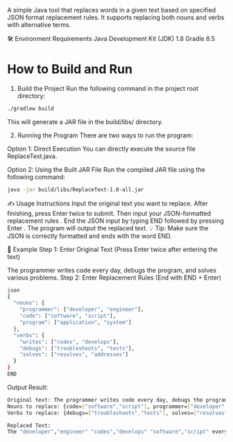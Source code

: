 A simple Java tool that replaces words in a given text based on specified JSON format replacement rules. It supports replacing both nouns and verbs with alternative terms.

🛠️ Environment Requirements
Java Development Kit (JDK) 1.8
Gradle 8.5
# How to Build and Run


1. Build the Project
Run the following command in the project root directory:


```bash
./gradlew build
```
This will generate a JAR file in the build/libs/ directory.

2. Running the Program
There are two ways to run the program:

Option 1: Direct Execution
You can directly execute the source file ReplaceText.java.

Option 2: Using the Built JAR File
Run the compiled JAR file using the following command:


```bash
java -jar build/libs/ReplaceText-1.0-all.jar
```
✍️ Usage Instructions
Input the original text you want to replace.
After finishing, press Enter twice to submit.
Then input your JSON-formatted replacement rules .
End the JSON input by typing END followed by pressing Enter .
The program will output the replaced text.
💡 Tip: Make sure the JSON is correctly formatted and ends with the word END. 

📝 Example
Step 1: Enter Original Text
(Press Enter twice after entering the text)



The programmer writes code every day, debugs the program, and solves various problems.
Step 2: Enter Replacement Rules
(End with END + Enter)
```bash
json
{
  "nouns": {
    "programmer": ["developer", "engineer"],
    "code": ["software", "script"],
    "program": ["application", "system"]
  },
  "verbs": {
    "writes": ["codes", "develops"],
    "debugs": ["troubleshoots", "tests"],
    "solves": ["resolves", "addresses"]
  }
}
END
```
Output Result:
```bash
Original text: The programmer writes code every day, debugs the program, and solves various problems.
Nouns to replace: {code=["software","script"], programmer=["developer","engineer"], program=["application","system"]}
Verbs to replace: {debugs=["troubleshoots","tests"], solves=["resolves","addresses"], writes=["codes","develops"]}

Replaced Text:
The "developer","engineer" "codes","develops" "software","script" every day, "troubleshoots","tests" the "application","system", and "resolves","addresses" various problems.
```
